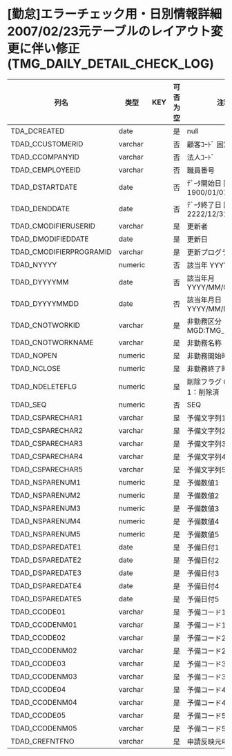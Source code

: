 # [勤怠]エラーチェック用・日別情報詳細           2007/02/23元テーブルのレイアウト変更に伴い修正  (TMG_DAILY_DETAIL_CHECK_LOG)
| 列名   | 类型   | KEY  | 可否为空 | 注释   |
| ---- | ---- | ---- | ---- | ---- |
|TDA_DCREATED|date||是|null|
|TDAD_CCUSTOMERID|varchar||否|顧客ｺｰﾄﾞ                        固定：01                                                       |
|TDAD_CCOMPANYID|varchar||否|法人ｺｰﾄﾞ                                                                                    |
|TDAD_CEMPLOYEEID|varchar||否|職員番号                                                                                      |
|TDAD_DSTARTDATE|date||否|ﾃﾞｰﾀ開始日                       固定：1900/01/01                                               |
|TDAD_DENDDATE|date||否|ﾃﾞｰﾀ終了日                       固定：2222/12/31                                               |
|TDAD_CMODIFIERUSERID|varchar||是|更新者                                                                                       |
|TDAD_DMODIFIEDDATE|date||是|更新日                                                                                       |
|TDAD_CMODIFIERPROGRAMID|varchar||是|更新プログラムID                                                                                 |
|TDAD_NYYYY|numeric||否|該当年                           YYYY                                                        |
|TDAD_DYYYYMM|date||否|該当年月                          YYYY/MM/01                                                  |
|TDAD_DYYYYMMDD|date||否|該当年月日                         YYYY/MM/DD                                                  |
|TDAD_CNOTWORKID|varchar||是|非勤務区分                                                       MGD:TMG_NOTWORK               |
|TDAD_CNOTWORKNAME|varchar||是|非勤務名称                                                                                     |
|TDAD_NOPEN|numeric||是|非勤務開始時刻                                                                                   |
|TDAD_NCLOSE|numeric||是|非勤務終了時刻                                                                                   |
|TDAD_NDELETEFLG|numeric||是|削除フラグ                         0：有効、1：削除済                                                  |
|TDAD_SEQ|numeric||否|SEQ|
|TDAD_CSPARECHAR1|varchar||是|予備文字列1|
|TDAD_CSPARECHAR2|varchar||是|予備文字列2|
|TDAD_CSPARECHAR3|varchar||是|予備文字列3|
|TDAD_CSPARECHAR4|varchar||是|予備文字列4|
|TDAD_CSPARECHAR5|varchar||是|予備文字列5|
|TDAD_NSPARENUM1|numeric||是|予備数値1|
|TDAD_NSPARENUM2|numeric||是|予備数値2|
|TDAD_NSPARENUM3|numeric||是|予備数値3|
|TDAD_NSPARENUM4|numeric||是|予備数値4|
|TDAD_NSPARENUM5|numeric||是|予備数値5|
|TDAD_DSPAREDATE1|date||是|予備日付1|
|TDAD_DSPAREDATE2|date||是|予備日付2|
|TDAD_DSPAREDATE3|date||是|予備日付3|
|TDAD_DSPAREDATE4|date||是|予備日付4|
|TDAD_DSPAREDATE5|date||是|予備日付5|
|TDAD_CCODE01|varchar||是|予備コード1|
|TDAD_CCODENM01|varchar||是|予備コード1コード|
|TDAD_CCODE02|varchar||是|予備コード2|
|TDAD_CCODENM02|varchar||是|予備コード2コード|
|TDAD_CCODE03|varchar||是|予備コード3|
|TDAD_CCODENM03|varchar||是|予備コード3コード|
|TDAD_CCODE04|varchar||是|予備コード4|
|TDAD_CCODENM04|varchar||是|予備コード4コード|
|TDAD_CCODE05|varchar||是|予備コード5|
|TDAD_CCODENM05|varchar||是|予備コード5コード|
|TDAD_CREFNTFNO|varchar||是|申請反映元申請番号|
